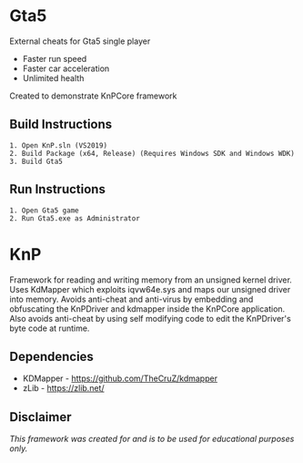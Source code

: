 # Gta5
External cheats for Gta5 single player
- Faster run speed
- Faster car acceleration
- Unlimited health

Created to demonstrate KnPCore framework

## Build Instructions
```
1. Open KnP.sln (VS2019)
2. Build Package (x64, Release) (Requires Windows SDK and Windows WDK)
3. Build Gta5
```

## Run Instructions
```
1. Open Gta5 game
2. Run Gta5.exe as Administrator
```

# KnP
Framework for reading and writing memory from an unsigned kernel driver. Uses KdMapper which exploits iqvw64e.sys and maps our unsigned driver into memory. Avoids anti-cheat and anti-virus by embedding and obfuscating the KnPDriver and kdmapper inside the KnPCore application. Also avoids anti-cheat by using self modifying code to edit the KnPDriver's byte code at runtime.

 
## Dependencies 
- KDMapper - https://github.com/TheCruZ/kdmapper
- zLib - https://zlib.net/

## Disclaimer
*This framework was created for and is to be used for educational purposes only.*
